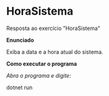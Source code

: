 # HoraSistema
Resposta ao exercício "HoraSistema"

**Enunciado**

Exiba a data e a hora atual do sistema.

**Como executar o programa**

*Abra o programa e digite:*

dotnet run

